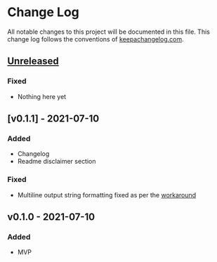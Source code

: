 # Change Log

All notable changes to this project will be documented in this file.
This change log follows the conventions of [keepachangelog.com](http://keepachangelog.com/).

## [Unreleased]
### Fixed
- Nothing here yet

## [v0.1.1] - 2021-07-10
### Added
- Changelog
- Readme disclaimer section

### Fixed
- Multiline output string formatting fixed as per the [workaround](https://github.community/t/set-output-truncates-multiline-strings/16852)

## v0.1.0 - 2021-07-10
### Added
- MVP


[Unreleased]: https://github.com/pilosus/pip-license-checker/compare/v0.1.1...HEAD
[0.1.1]: https://github.com/pilosus/pip-license-checker/compare/v0.1.0...v0.1.1
